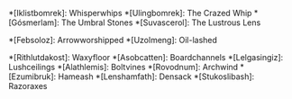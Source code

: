 *[Iklistbomrek]: Whisperwhips
*[Ulingbomrek]: The Crazed Whip 
*[Gósmerlam]: The Umbral Stones
*[Suvascerol]: The Lustrous Lens

*[Febsoloz]: Arrowworshipped
*[Uzolmeng]: Oil-lashed

*[Rithlutdakost]: Waxyfloor
*[Asobcatten]: Boardchannels
*[Lelgasingiz]: Lushceilings
*[Alathlemis]: Boltvines
*[Rovodnum]: Archwind
*[Ezumibruk]: Hameash
*[Lenshamfath]: Densack
*[Stukoslibash]: Razoraxes
